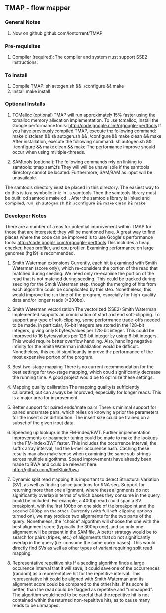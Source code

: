 ## TMAP - flow mapper

###  General Notes 
1.  Now on github
  github.com/iontorrent/TMAP

###  Pre-requisites
1. Compiler (required):
  The compiler and system must support SSE2 instructions.  

###  To Install

1. Compile TMAP:
  sh autogen.sh && ./configure && make
2. Install
  make install

###  Optional Installs

1. TCMalloc (optional)
  TMAP will run approximately 15% faster using the tcmalloc memory allocation
  implementation.  To use tcmalloc, install the Google performance tools:
    http://code.google.com/p/google-perftools
  If you have previously compiled TMAP, execute the following command:
    make distclean && sh autogen.sh && ./configure && make clean && make
  After installation, execute the following command:
    sh autogen.sh && ./configure && make clean && make
  The performance improve should occur when using multiple-threads.

2. SAMtools (optional):
  The following commands rely on linking to samtools:
    tmap sam2fs
  They will will be unavailable if the samtools directory cannot be located.
	Furthermore, SAM/BAM as input will be unavailable.

  The samtools directory must be placed in this directory.  The 
  easiest way to do this is to a symbolic link:
    ln -s <path to samtools> samtools 
  Then the samtools library must be built:
    cd samtools
	make
	cd ..
  After the samtools library is linked and compiled, run:
    sh autogen.sh && ./configure && make clean && make

###  Developer Notes

There are a number of areas for potential improvement within TMAP for those
that are interested; they will be mentioned here.  A great way to find places
where the code can be improved is to use Google's performance tools:
  http://code.google.com/p/google-perftools
This includes a heap checker, heap profiler, and cpu profiler.  Examining 
performance on large genomes (hg19) is recommended.

1. Smith Waterman extensions
  Currently, each hit is examined with Smith Waterman (score only), which
   re-considers the portion of the read that matched during seeding.  We need
   only re-examine the portion of the read that is not matched during seeding.
   This could be tracked during seeding for the Smith Waterman step, though 
   the merging of hits from each algorithm could be complicated by this step.
   Nonetheless, this would improve the run time of the program, especially for
   high-quality data and/or longer reads (>200bp).

2. Smith Waterman vectorization
  The vectorized (SSE2) Smith Waterman implemented supports an combination of
    start and end soft-clipping.  To support any type of soft-clipping, some 
    performance trade-offs needed to be made.  In particular, 16-bit integers
	are stored in the 128-bit integers, giving only 8 bytes/values per 128-bit 
    integer.  This could be improved to 16 bytes/values per 128-bit integer by
    using 8-bit integers.  This would require better overflow handling.  Also,
    handling negative infinity for the Smith Waterman initialization would be
    difficult.  Nonetheless, this could significantly improve the performance of
    the most expensive portion of the program.

3. Best two-stage mapping
  There is no current recommendation for the best settings for two-stage 
    mapping, which could significantly decrease the running time.  A good 
	project would be to optimize these settings.

4. Mapping quality calibration
  The mapping quality is sufficiently calibrated, but can always be improved,
    especially for longer reads.  This is a major area for improvement.

5. Better support for paired ends/mate pairs
  There is minimal support for paired ends/mate pairs, which relies on knowing
    a prior the parameters for the insert size distribution.  The insert size 
	could be trained on a subset of the given input data.

6. Speeding up lookups in the FM-index/BWT.
  Further implementation improvements or parameter tuning could be made to make
    the lookups in the FM-index/BWT faster.  This includes the occurrence 
	interval, the suffix array interval, and the k-mer occurence hash.  Caching
	these results may also make sense when examining the same sub-strings across
	multiple algorithms.  Speed improvements have already been made to BWA and 
	could be relevant here:
	  http://github.com/RoelKluin/bwa

7. Dynamic split read mapping
  It is important to detect Structural Variation (SV), as well as finding splice 
    junctions for RNA-seq.  Support for returning more than one alignment, where
	these alignments do not significantly overlap in terms of which bases they
	consume in the query, could be included.  For example, a 400bp read could span
	a SV breakpiont, with the first 100bp on one side of the breakpoint and the 
	second 300bp on the other.  Currently (with full soft-clipping options turned 
    on), we may produce two alignments for the two parts of the query. Nonetheless,
	the "choice" algorithm will choose the one with the best alignment score 
    (typically the 300bp one), and so only one alignment will be present in the SAM
	file.  A better strategy would be to search for pairs (triples, etc.) of 
	alignments that do not significantly overlap in the query (i.e. consume the same
	query bases).  This would directly find SVs as well as other types of variant
	requiring split read mapping.

8. Representative repetitive hits
  If a seeding algorithm finds a large occurence interval that it will save, it 
    could save one of the occurrences (random) as a representative hit for the 
	repetitive interval.  This representative hit could be aligned with Smith-Waterman
	and its alignment score could be compared to the other hits.  If its score is
	better, than the read could be flagged as repetitive and "unmapped".  The 
	algorithm would need to be careful that the repetitive hit is not contained 
	within the returned non-repeititve hits, as to cause many reads to be unmapped.
